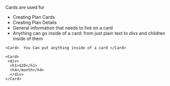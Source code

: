Cards are used for
- Creating Plan Cards
- Creating Plan Details
- General information that needs to live on a card
- Anything can go inside of a card: from just plain text to divs and children inside of them

```
<Card>  You Can put anything inside of a card </Card>
```

```
<Card>
 <div>
  <h1>$20</h1>
  <h4>/month</h4>
  </div>
</Card>
```
